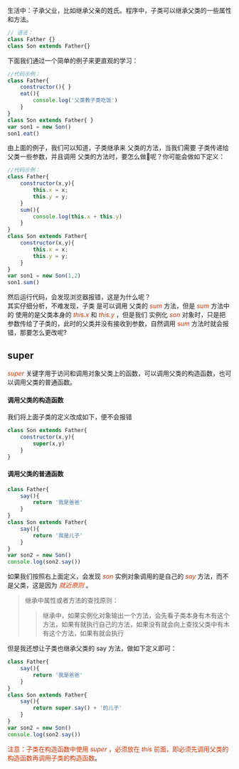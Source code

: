
生活中：子承父业，比如继承父亲的姓氏。程序中，子类可以继承父类的一些属性和方法。 
```JavaScript
// 语法：
class Father {}
class Son extends Father{}
```
下面我们通过一个简单的例子来更直观的学习：
```JavaScript
//代码示例：
class Father{
    constructor(){ }
    eat(){
        console.log('父类教子类吃饭')
    }
}
class Son extends Father{ }
var son1 = new Son()
son1.eat()
```
由上面的例子，我们可以知道，子类继承来 父类的方法，当我们需要 子类传递给父类一些参数，并且调用 父类的方法时，要怎么做呢？你可能会做如下定义：
```JavaScript
//代码示例：
class Father{
    constructor(x,y){ 
        this.x = x;
        this.y = y;
    }
    sum(){
        console.log(this.x + this.y)
    }
}
class Son extends Father{ 
    constructor(x,y){
        this.x = x;
        this.y = y;
    }
}
var son1 = new Son(1,2)
son1.sum()
```
然后运行代码，会发现浏览器报错，这是为什么呢？  
其实仔细分析，不难发现，子类 是可以调用 父类的 *<font color="#d63200">sum</font>* 方法，但是 *<font color="#d63200">sum</font>* 方法中的 使用的是父类本身的 *<font color="#d63200">this.x</font>* 和 *<font color="#d63200">this.y</font>* ，但是我们 实例化 *<font color="#d63200">son</font>* 对象时，只是把参数传给了子类的，此时的父类并没有接收到参数，自然调用 *<font color="#d63200">sum</font>* 方法时就会报错，那要怎么更改呢?
## super
*<font color="#d63200">super</font>* 关键字用于访问和调用对象父类上的函数，可以调用父类的构造函数，也可以调用父类的普通函数。
#### 调用父类的构造函数
我们将上面子类的定义改成如下，便不会报错
```JavaScript
class Son extends Father{ 
    constructor(x,y){
        super(x,y)
    }
}
```
#### 调用父类的普通函数
```JavaScript
class Father{
    say(){
        return '我是爸爸'
    }
}
class Son extends Father{ 
    say(){
        return '我是儿子' 
    }
}
var son2 = new Son()
console.log(son2.say())
```
如果我们按照右上面定义，会发现 *<font color="#d63200">son</font>* 实例对象调用的是自己的 *<font color="#d63200">say</font>* 方法，而不是父类，这是因为 *<font color="#d63200">就近原则</font>* 。
> 继承中属性或者方法的查找原则：
>> 继承中，如果实例化对象输出一个方法，会先看子类本身有木有这个方法，如果有就执行自己的方法，如果没有就会向上查找父类中有木有这个方法，如果有就会执行

但是我还想让子类也继承父类的 say 方法，做如下定义即可： 
```JavaScript
class Father{
    say(){
        return '我是爸爸'
    }
}
class Son extends Father{ 
    say(){
        return super.say() + '的儿子'
    }
}
var son2 = new Son()
console.log(son2.say())
```
<font color="#d63200">注意：子类在构造函数中使用 *super* ，必须放在 *this* 前面，即必须先调用父类的构造函数再调用子类的构造函数</font>。 

